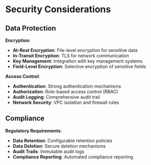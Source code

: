 # Security Considerations

## Data Protection

**Encryption**:
- **At-Rest Encryption**: File-level encryption for sensitive data
- **In-Transit Encryption**: TLS for network communication
- **Key Management**: Integration with key management systems
- **Field-Level Encryption**: Selective encryption of sensitive fields

**Access Control**:
- **Authentication**: Strong authentication mechanisms
- **Authorization**: Role-based access control (RBAC)
- **Audit Logging**: Comprehensive audit trail
- **Network Security**: VPC isolation and firewall rules

## Compliance

**Regulatory Requirements**:
- **Data Retention**: Configurable retention policies
- **Data Deletion**: Secure deletion mechanisms
- **Audit Trails**: Immutable audit logs
- **Compliance Reporting**: Automated compliance reporting
